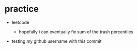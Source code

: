 # practice

- leetcode
  - hopefully i can eventually fix sum of the trash percentiles
  
- testing my github username with this commit

